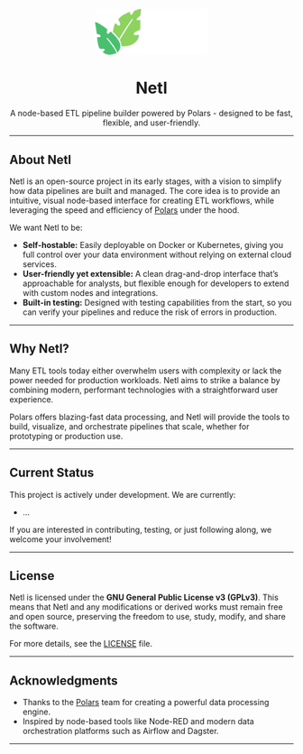 <p align="center">
  <img src="assets/logo/netl_logo_light.svg" alt="Netl Logo" width="200" />
</p>

<h1 align="center">Netl</h1>

<p align="center">
  A node-based ETL pipeline builder powered by Polars - designed to be fast, flexible, and user-friendly.
</p>

---

## About Netl

Netl is an open-source project in its early stages, with a vision to simplify how data pipelines are built and managed. The core idea is to provide an intuitive, visual node-based interface for creating ETL workflows, while leveraging the speed and efficiency of [Polars](https://www.pola.rs/) under the hood.

We want Netl to be:

- **Self-hostable:** Easily deployable on Docker or Kubernetes, giving you full control over your data environment without relying on external cloud services.
- **User-friendly yet extensible:** A clean drag-and-drop interface that’s approachable for analysts, but flexible enough for developers to extend with custom nodes and integrations.
- **Built-in testing:** Designed with testing capabilities from the start, so you can verify your pipelines and reduce the risk of errors in production.

---

## Why Netl?

Many ETL tools today either overwhelm users with complexity or lack the power needed for production workloads. Netl aims to strike a balance by combining modern, performant technologies with a straightforward user experience.

Polars offers blazing-fast data processing, and Netl will provide the tools to build, visualize, and orchestrate pipelines that scale, whether for prototyping or production use.

---

## Current Status

This project is actively under development. We are currently:

- ...

If you are interested in contributing, testing, or just following along, we welcome your involvement!

---

## License

Netl is licensed under the **GNU General Public License v3 (GPLv3)**. This means that Netl and any modifications or derived works must remain free and open source, preserving the freedom to use, study, modify, and share the software.

For more details, see the [LICENSE](LICENSE) file.

---

## Acknowledgments

- Thanks to the [Polars](https://www.pola.rs/) team for creating a powerful data processing engine.
- Inspired by node-based tools like Node-RED and modern data orchestration platforms such as Airflow and Dagster.

---

